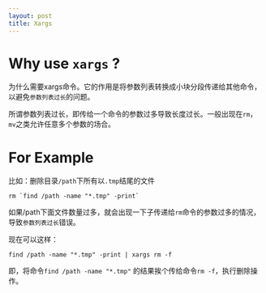 ```yaml
---
layout: post
title: Xargs
---
```


# Why use `xargs` ?

为什么需要xargs命令。它的作用是将参数列表转换成小块分段传递给其他命令，以避免`参数列表过长`的问题。

所谓参数列表过长，即传给一个命令的参数过多导致长度过长。一般出现在`rm`，`mv`之类允许任意多个参数的场合。

# For Example

比如：删除目录`/path`下所有以`.tmp`结尾的文件

	rm `find /path -name "*.tmp" -print`

如果/path下面文件数量过多，就会出现一下子传递给`rm`命令的参数过多的情况，导致`参数列表过长`错误。

现在可以这样：

	find /path -name "*.tmp" -print | xargs rm -f

即，将命令`find /path -name "*.tmp"` 的结果挨个传给命令`rm -f`，执行删除操作。
